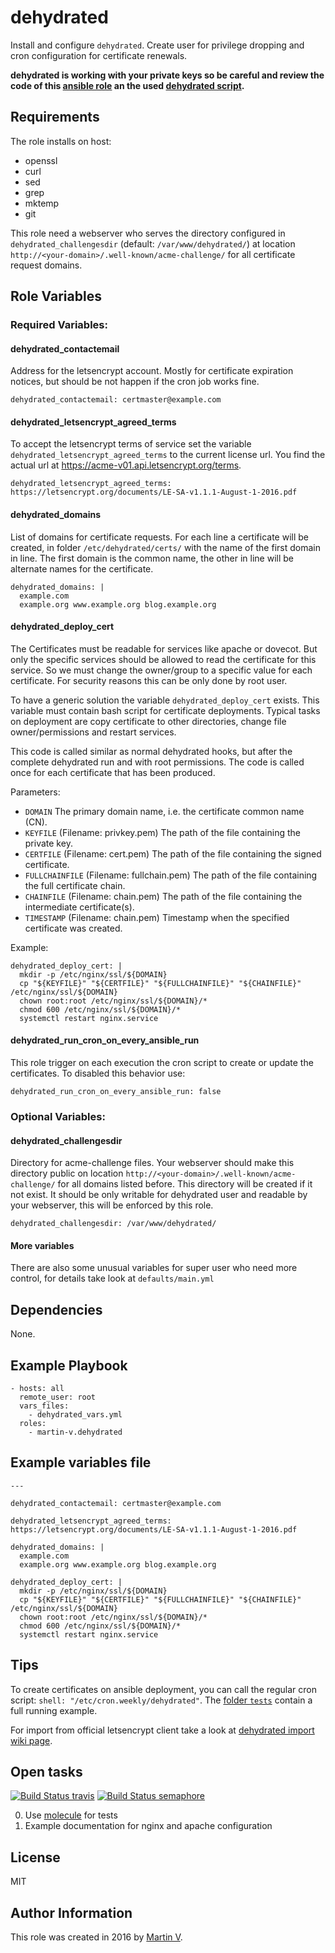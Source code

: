dehydrated
==============

Install and configure `dehydrated`. Create user for privilege dropping
and cron configuration for certificate renewals.


**dehydrated is working with your private keys so be careful and review
the code of this [ansible role](https://github.com/martin-v/ansible-dehydrated)
an the used [dehydrated script](https://github.com/lukas2511/dehydrated/blob/116386486b3749e4c5e1b4da35904f30f8b2749b/dehydrated).**


Requirements
------------

The role installs on host:

  * openssl
  * curl
  * sed
  * grep
  * mktemp
  * git

This role need a webserver who serves the directory configured in `dehydrated_challengesdir`
(default: `/var/www/dehydrated/`) at location
`http://<your-domain>/.well-known/acme-challenge/` for all certificate
request domains.


Role Variables
--------------

### Required Variables:

#### dehydrated_contactemail

Address for the letsencrypt account. Mostly for certificate expiration notices,
but should be not happen if the cron job works fine.

    dehydrated_contactemail: certmaster@example.com


#### dehydrated_letsencrypt_agreed_terms

To accept the letsencrypt terms of service set the variable
`dehydrated_letsencrypt_agreed_terms` to the current license url.
You find the actual url at https://acme-v01.api.letsencrypt.org/terms.

    dehydrated_letsencrypt_agreed_terms: https://letsencrypt.org/documents/LE-SA-v1.1.1-August-1-2016.pdf


#### dehydrated_domains

List of domains for certificate requests. For each line a certificate will
be created, in folder `/etc/dehydrated/certs/` with the name of the first
domain in line. The first domain is the common name, the other in line will
be alternate names for the certificate.

    dehydrated_domains: |
      example.com
      example.org www.example.org blog.example.org


#### dehydrated_deploy_cert

The Certificates must be readable for services like apache or dovecot.
But only the specific services should be allowed to read the certificate
for this service. So we must change the owner/group to a specific value
for each certificate. For security reasons this can be only done by root
user.

To have a generic solution the variable `dehydrated_deploy_cert`
exists. This variable must contain bash script for certificate
deployments. Typical tasks on deployment are copy certificate to other
directories, change file owner/permissions and restart services.

This code is called similar as normal dehydrated hooks, but after the
complete dehydrated run and with root permissions. The code is called
once for each certificate that has been produced.

Parameters:

* `DOMAIN`
  The primary domain name, i.e. the certificate common name (CN).
* `KEYFILE` (Filename: privkey.pem)
  The path of the file containing the private key.
* `CERTFILE` (Filename: cert.pem)
  The path of the file containing the signed certificate.
* `FULLCHAINFILE` (Filename: fullchain.pem)
  The path of the file containing the full certificate chain.
* `CHAINFILE` (Filename: chain.pem)
  The path of the file containing the intermediate certificate(s).
* `TIMESTAMP` (Filename: chain.pem)
  Timestamp when the specified certificate was created.

Example:

    dehydrated_deploy_cert: |
      mkdir -p /etc/nginx/ssl/${DOMAIN}
      cp "${KEYFILE}" "${CERTFILE}" "${FULLCHAINFILE}" "${CHAINFILE}" /etc/nginx/ssl/${DOMAIN}
      chown root:root /etc/nginx/ssl/${DOMAIN}/*
      chmod 600 /etc/nginx/ssl/${DOMAIN}/*
      systemctl restart nginx.service


#### dehydrated_run_cron_on_every_ansible_run

This role trigger on each execution the cron script to create or update the certificates. To disabled this behavior
use:

    dehydrated_run_cron_on_every_ansible_run: false


### Optional Variables:

#### dehydrated_challengesdir

Directory for acme-challenge files. Your webserver should make this directory
public on location `http://<your-domain>/.well-known/acme-challenge/` for all domains listed
before. This directory will be created if it not exist. It should be only
writable for dehydrated user and readable by your webserver, this will
be enforced by this role.

    dehydrated_challengesdir: /var/www/dehydrated/


#### More variables

There are also some unusual variables for super user who need more control,
for details take look at `defaults/main.yml`


Dependencies
------------

None.


Example Playbook
----------------

    - hosts: all
      remote_user: root
      vars_files:
        - dehydrated_vars.yml
      roles:
        - martin-v.dehydrated



Example variables file
----------------------

    ---

    dehydrated_contactemail: certmaster@example.com

    dehydrated_letsencrypt_agreed_terms: https://letsencrypt.org/documents/LE-SA-v1.1.1-August-1-2016.pdf

    dehydrated_domains: |
      example.com
      example.org www.example.org blog.example.org

    dehydrated_deploy_cert: |
      mkdir -p /etc/nginx/ssl/${DOMAIN}
      cp "${KEYFILE}" "${CERTFILE}" "${FULLCHAINFILE}" "${CHAINFILE}" /etc/nginx/ssl/${DOMAIN}
      chown root:root /etc/nginx/ssl/${DOMAIN}/*
      chmod 600 /etc/nginx/ssl/${DOMAIN}/*
      systemctl restart nginx.service


Tips
----

To create certificates on ansible deployment, you can call the regular cron
script: `shell: "/etc/cron.weekly/dehydrated"`. The
[folder `tests`](https://github.com/martin-v/ansible-dehydrated/tree/master/tests)
contain a full running example.


For import from official letsencrypt client take a look at
[dehydrated import wiki page](https://github.com/lukas2511/dehydrated/wiki/Import-from-official-letsencrypt-client).


Open tasks
----------

[![Build Status travis](https://travis-ci.org/martin-v/ansible-dehydrated.svg?branch=master)](https://travis-ci.org/martin-v/ansible-dehydrated)
[![Build Status semaphore](https://semaphoreci.com/api/v1/martin-v/ansible-dehydrated/branches/master/badge.svg)](https://semaphoreci.com/martin-v/ansible-dehydrated)

0. Use [molecule](https://molecule.readthedocs.io/) for tests
0. Example documentation for nginx and apache configuration


License
-------

MIT

Author Information
------------------

This role was created in 2016 by [Martin V](https://github.com/martin-v).
